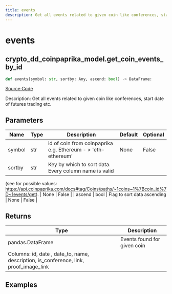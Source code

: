 ```yaml
---
title: events
description: Get all events related to given coin like conferences, start date of futures trading etc.
---
```

# events

## crypto_dd_coinpaprika_model.get_coin_events_by_id

```python
def events(symbol: str, sortby: Any, ascend: bool) -> DataFrame:
```
[Source Code](https://github.com/OpenBB-finance/OpenBBTerminal/tree/main/openbb_terminal/cryptocurrency/due_diligence/coinpaprika_model.py#L89)

Description: Get all events related to given coin like conferences, start date of futures trading etc.

## Parameters

| Name | Type | Description | Default | Optional |
| ---- | ---- | ----------- | ------- | -------- |
| symbol | str | id of coin from coinpaprika e.g. Ethereum - > 'eth-ethereum' | None | False |
| sortby | str | Key by which to sort data. Every column name is valid
(see for possible values:
https://api.coinpaprika.com/docs#tag/Coins/paths/~1coins~1%7Bcoin_id%7D~1events/get). | None | False |
| ascend | bool | Flag to sort data ascending | None | False |

## Returns

| Type | Description |
| ---- | ----------- |
| pandas.DataFrame | Events found for given coin
Columns: id, date , date_to, name, description, is_conference, link, proof_image_link |

## Examples

